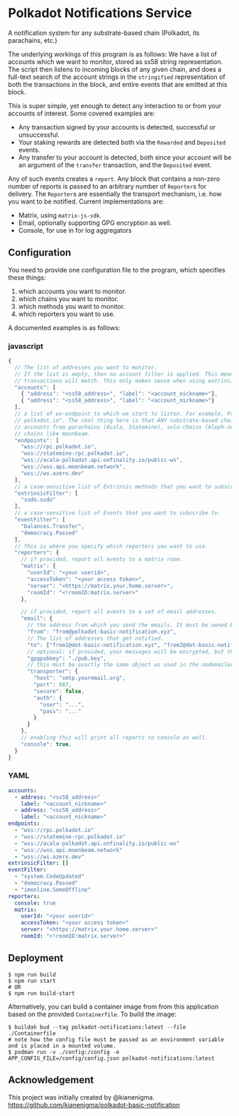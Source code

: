 # Polkadot Notifications Service

A notification system for any substrate-based chain (Polkadot, its parachains, etc.)

The underlying workings of this program is as follows: We have a list of accounts which we want to
monitor, stored as ss58 string representation. The script then listens to incoming blocks of any
given chain, and does a full-text search of the account strings in the `stringified` representation
of both the transactions in the block, and entire events that are emitted at this block.

This is super simple, yet enough to detect any interaction to or from your accounts of interest.
Some covered examples are:

- Any transaction signed by your accounts is detected, successful or unsuccessful.
- Your staking rewards are detected both via the `Rewarded` and `Deposited` events.
- Any transfer to your account is detected, both since your account will be an argument of the
  `transfer` transaction, and the `Deposited` event.

Any of such events creates a `report`. Any block that contains a non-zero number of reports is
passed to an arbitrary number of `Reporter`s for delivery. The `Reporter`s are essentially the
transport mechanism, i.e. how you want to be notified. Current implementations are:

* Matrix, using `matrix-js-sdk`.
* Email, optionally supporting GPG encryption as well.
* Console, for use in for log aggregators

## Configuration

You need to provide one configuration file to the program, which specifies these things:

1. which accounts you want to monitor.
2. which chains you want to monitor.
3. which methods you want to monitor.
4. which reporters you want to use.

A documented examples is as follows:

### javascript
```javascript
{
  // The list of addresses you want to monitor.
  // If the list is empty, then no account filter is applied. This means that all events and
  // transactions will match. This only makes sense when using extrinsicFilter and eventFilter.
  "accounts": [
    { "address": "<ss58_address>", "label": "<account_nickname>"},
    { "address": "<ss58_address>", "label": "<account_nickname>"}
  ],
  // a list of ws-endpoint to which we start to listen. For example, Polkadot's is "wss://rpc.
  // polkadot.io". The cool thing here is that ANY substrate-based chain will work, so you can add
  // accounts from parachains (Acala, Statemine), solo-chains (Aleph-zero), or even ethereum-based
  // chains like moonbeam.
  "endpoints": [
    "wss://rpc.polkadot.io",
    "wss://statemine-rpc.polkadot.io",
    "wss://acala-polkadot.api.onfinality.io/public-ws",
    "wss://wss.api.moonbeam.network",
    "wss://ws.azero.dev"
  ],
  // a case-sensitive list of Extrinsic methods that you want to subscribe to.
  "extrinsicFilter": [
    "sudo.sudo"
  ],
  // a case-sensitive list of Events that you want to subscribe to.
  "eventFilter": [
    "balances.Transfer",
    "democracy.Passed"
  ],
  // This is where you specify which reporters you want to use.
  "reporters": {
    // if provided, report all events to a matrix room.
    "matrix": {
      "userId": "<your userid>",
      "accessToken": "<your access token>",
      "server": "<https://matrix.your.home.server>",
      "roomId": "<!roomID:matrix.server>"
    },

    // if provided, report all events to a set of email addresses.
    "email": {
      // the address from which you send the emails. It must be owned by the `transporter.auth` credentials once authenticated with `transporter.host`.
      "from": "from@polkadot-basic-notification.xyz",
      // The list of addresses that get notified.
      "to": ["from1@dot-basic-notification.xyz", "from2@dot-basic-notification.xyz"],
      // optional: if provided, your messages will be encrypted, but the formatting might not be as good.
      "gpgpubkey": "./pub.key",
      // this must be exactly the same object as used in the nodemailer library. See here for // more information: https://nodemailer.com/smtp/
      "transporter": {
        "host": "smtp.youremail.org",
        "port": 587,
        "secure": false,
        "auth": {
          "user": "...",
          "pass": "..."
        }
      }
    },
    // enabling this will print all reports to console as well.
    "console": true,
  }
}

```

### YAML
```YAML
accounts:
  - address: "<ss58_address>"
    label: "<account_nickname>"
  - address: "<ss58_address>"
    label: "<account_nickname>"
endpoints:
  - "wss://rpc.polkadot.io"
  - "wss://statemine-rpc.polkadot.io"
  - "wss://acala-polkadot.api.onfinality.io/public-ws"
  - "wss://wss.api.moonbeam.network"
  - "wss://ws.azero.dev"
extrinsicFilter: []
eventFilter:
  - "system.CodeUpdated"
  - "democracy.Passed"
  - "imonline.SomeOffline"
reporters:
  console: true
  matrix:
    userId: "<your userid>"
    accessToken: "<your access token>"
    server: "<https://matrix.your.home.server>"
    roomId: "<!roomID:matrix.server>"
```

## Deployment

```
$ npm run build
$ npm run start
# OR
$ npm run build-start
```

Alternatively, you can build a container image from from this application based on the provided
`Containerfile`. To build the image:

```
$ buildah bud --tag polkadot-notifications:latest --file ./Containerfile
# note how the config file must be passed as an environment variable and is placed in a mounted volume.
$ podman run -v ./config:/config -e APP_CONFIG_FILE=/config/config.json polkadot-notifications:latest
```

## Acknowledgement

This project was initially created by @kianenigma.
https://github.com/kianenigma/polkadot-basic-notification
